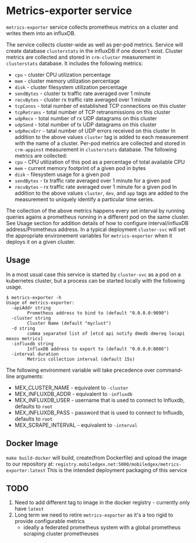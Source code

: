# Metrics-exporter service 

`metrics-exporter` service collects prometheus metrics on a cluster and writes them into an influxDB.

The service collects cluster-wide as well as per-pod metrics. Service will create database `clusterstats` in the influxDB if one doesn't exist.
Cluster metrics are collected and stored in `crm-cluster` measurement in `clusterstats` database. It includes the following metrics:
   - `cpu` - cluster CPU utilization percentage
   - `mem` - cluster memory utilization percentage
   - `disk` - cluster filesystem utilization percentage
   - `sendBytes` - cluster tx traffic rate averaged over 1 minute
   - `recvBytes` - cluster rx traffic rate averaged over 1 minute
   - `tcpConns` - total number of established TCP connections on this cluster
   - `tcpRetrans` - total number of TCP retransmissions on this cluster
   - `udpRecv` - total number of rx UDP datagrams on this cluster
   - `udpSend` - total number of tx UDP datagrams on this cluster
   - `udpRecvErr` - tatal number of UDP errors received on this cluster
In addition to the above values `cluster` tag is added to each measurement with the name of a cluster.
Per-pod metrics are collected and stored in `crm-appinst` measurement in `clusterstats` database. The following metrics are collected:
   - `cpu` - CPU utilization of this pod as a percentage of total available CPU
   - `mem` - current memory footprint of a given pod in bytes
   - `disk` - filesystem usage for a given pod
   - `sendBytes` - tx traffic rate averaged over 1 minute for a given pod
   - `recvBytes` - rx traffic rate averaged over 1 minute for a given pod
In addition to the above values `cluster`, `dev`, and `app` tags are added to the measurement to uniquely identify a particular time series.

The collection of the above metrics happens every set interval by running queries agains a prometheus running in a different pod on the same cluster. See Usage section for addition details of how to configure interval/influxDB address/Prometheus address. In a typical deployment `cluster-svc` will set the appropriate environement variables for `metrics-exporter` when it deploys it on a given cluster. 

## Usage

In a most usual case this service is started by `cluster-svc` as a pod on a kubernetes cluster, but a process can be started locally with the following usage.

```
$ metrics-exporter -h
Usage of metrics-exporter:
  -apiAddr string
    	Prometheus address to bind to (default "0.0.0.0:9090")
  -cluster string
    	Cluster Name (default "myclust")
  -d string
    	comma separated list of [etcd api notify dmedb dmereq locapi mexos metrics]
  -influxdb string
    	InfluxDB address to export to (default "0.0.0.0:8086")
  -interval duration
    	Metrics collection interval (default 15s)
```

The following environment variable will take precedence over command-line arguments:

   - MEX_CLUSTER_NAME - equivalent to `-cluster`
   - MEX_INFLUXDB_ADDR - equivalent to `-influxdb`
   - MEX_INFLUXDB_USER - username that is used to connect to Influxdb, defaults to `root`
   - MEX_INFLUXDB_PASS - password that is used to connect to Influxdb, defaults to `root`
   - MEX_SCRAPE_INTERVAL - equivalent to `-interval`

## Docker Image

`make build-docker` will build, create(from Dockerfile) and upload the image to our repository at:
`registry.mobiledgex.net:5000/mobiledgex/metrics-exporter:latest`
This is the intended deployment packaging of this service


## TODO

1. Need to add different tag to image in the docker registry - currently only have `latest`
2. Long term we need to retire `metrics-exporter` as it's a too rigid to provide configurable metrics
   - ideally a federated prometheus system with a global prometheus scraping cluster prometheuses

